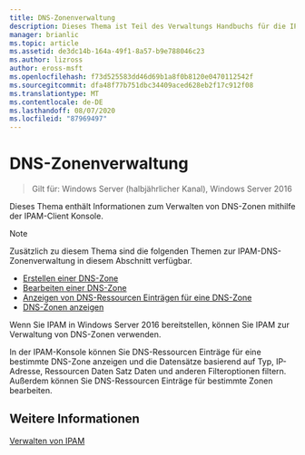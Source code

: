 ```yaml
---
title: DNS-Zonenverwaltung
description: Dieses Thema ist Teil des Verwaltungs Handbuchs für die IP-Adressverwaltung (IPAM) in Windows Server 2016.
manager: brianlic
ms.topic: article
ms.assetid: de3dc14b-164a-49f1-8a57-b9e788046c23
ms.author: lizross
author: eross-msft
ms.openlocfilehash: f73d525583dd46d69b1a8f0b8120e0470112542f
ms.sourcegitcommit: dfa48f77b751dbc34409aced628eb2f17c912f08
ms.translationtype: MT
ms.contentlocale: de-DE
ms.lasthandoff: 08/07/2020
ms.locfileid: "87969497"
---
```

# <a name="dns-zone-management"></a>DNS-Zonenverwaltung

>Gilt für: Windows Server (halbjährlicher Kanal), Windows Server 2016

Dieses Thema enthält Informationen zum Verwalten von DNS-Zonen mithilfe der IPAM-Client Konsole.

> [!NOTE]
> Zusätzlich zu diesem Thema sind die folgenden Themen zur IPAM-DNS-Zonenverwaltung in diesem Abschnitt verfügbar.
>
> -   [Erstellen einer DNS-Zone](../../technologies/ipam/Create-a-DNS-Zone.md)
> -   [Bearbeiten einer DNS-Zone](../../technologies/ipam/Edit-a-DNS-Zone.md)
> -   [Anzeigen von DNS-Ressourcen Einträgen für eine DNS-Zone](../../technologies/ipam/View-DNS-Resource-Records-for-a-DNS-Zone.md)
> -   [DNS-Zonen anzeigen](../../technologies/ipam/View-DNS-Zones.md)

Wenn Sie IPAM in Windows Server 2016 bereitstellen, können Sie IPAM zur Verwaltung von DNS-Zonen verwenden.

In der IPAM-Konsole können Sie DNS-Ressourcen Einträge für eine bestimmte DNS-Zone anzeigen und die Datensätze basierend auf Typ, IP-Adresse, Ressourcen Daten Satz Daten und anderen Filteroptionen filtern. Außerdem können Sie DNS-Ressourcen Einträge für bestimmte Zonen bearbeiten.

## <a name="see-also"></a>Weitere Informationen
[Verwalten von IPAM](Manage-IPAM.md)



